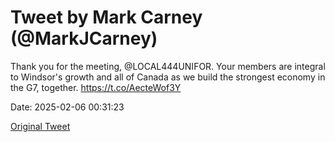 # Tweet by Mark Carney (@MarkJCarney)

Thank you for the meeting, @LOCAL444UNIFOR. Your members are integral to Windsor's growth and all of Canada as we build the strongest economy in the G7, together. https://t.co/AecteWof3Y

Date: 2025-02-06 00:31:23

[Original Tweet](https://x.com/MarkJCarney/status/1887298006837567585)
